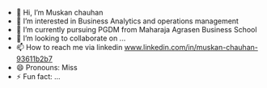 - 👋 Hi, I’m Muskan chauhan 
- 👀 I’m interested in Business Analytics and operations management
- 🌱 I’m currently pursuing PGDM from Maharaja Agrasen Business School
- 💞️ I’m looking to collaborate on ...
- 📫 How to reach me via linkedin www.linkedin.com/in/muskan-chauhan-93611b2b7
- 😄 Pronouns: Miss
- ⚡ Fun fact: ...

<!---
Muskanchauha/Muskanchauha is a ✨ special ✨ repository because its `README.md` (this file) appears on your GitHub profile.
You can click the Preview link to take a look at your changes.
--->
